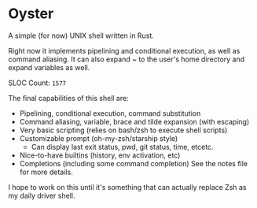 # Oyster

A simple (for now) UNIX shell written in Rust.

Right now it implements pipelining and conditional execution, as well as command aliasing. It can also expand ~ to the user's home directory and expand variables as well.

SLOC Count: `1577`

The final capabilities of this shell are:
- Pipelining, conditional execution, command substitution
- Command aliasing, variable, brace and tilde expansion (with escaping)
- Very basic scripting (relies on bash/zsh to execute shell scripts)
- Customizable prompt (oh-my-zsh/starship style)
    - Can display last exit status, pwd, git status, time, etcetc.
- Nice-to-have builtins (history, env activation, etc)
- Completions (including some command completion)
See the notes file for more details.

I hope to work on this until it's something that can actually replace Zsh as my daily driver shell.